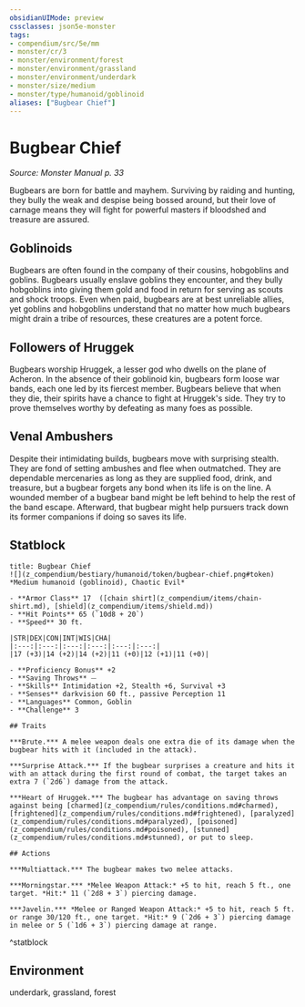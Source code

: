 ```yaml
---
obsidianUIMode: preview
cssclasses: json5e-monster
tags:
- compendium/src/5e/mm
- monster/cr/3
- monster/environment/forest
- monster/environment/grassland
- monster/environment/underdark
- monster/size/medium
- monster/type/humanoid/goblinoid
aliases: ["Bugbear Chief"]
---
```

# Bugbear Chief
*Source: Monster Manual p. 33*  

Bugbears are born for battle and mayhem. Surviving by raiding and hunting, they bully the weak and despise being bossed around, but their love of carnage means they will fight for powerful masters if bloodshed and treasure are assured.

## Goblinoids

Bugbears are often found in the company of their cousins, hobgoblins and goblins. Bugbears usually enslave goblins they encounter, and they bully hobgoblins into giving them gold and food in return for serving as scouts and shock troops. Even when paid, bugbears are at best unreliable allies, yet goblins and hobgoblins understand that no matter how much bugbears might drain a tribe of resources, these creatures are a potent force.

## Followers of Hruggek

Bugbears worship Hruggek, a lesser god who dwells on the plane of Acheron. In the absence of their goblinoid kin, bugbears form loose war bands, each one led by its fiercest member. Bugbears believe that when they die, their spirits have a chance to fight at Hruggek's side. They try to prove themselves worthy by defeating as many foes as possible.

## Venal Ambushers

Despite their intimidating builds, bugbears move with surprising stealth. They are fond of setting ambushes and flee when outmatched. They are dependable mercenaries as long as they are supplied food, drink, and treasure, but a bugbear forgets any bond when its life is on the line. A wounded member of a bugbear band might be left behind to help the rest of the band escape. Afterward, that bugbear might help pursuers track down its former companions if doing so saves its life.

## Statblock

```ad-statblock
title: Bugbear Chief
![](z_compendium/bestiary/humanoid/token/bugbear-chief.png#token)
*Medium humanoid (goblinoid), Chaotic Evil*

- **Armor Class** 17  ([chain shirt](z_compendium/items/chain-shirt.md), [shield](z_compendium/items/shield.md))
- **Hit Points** 65 (`10d8 + 20`)
- **Speed** 30 ft.

|STR|DEX|CON|INT|WIS|CHA|
|:---:|:---:|:---:|:---:|:---:|:---:|
|17 (+3)|14 (+2)|14 (+2)|11 (+0)|12 (+1)|11 (+0)|

- **Proficiency Bonus** +2
- **Saving Throws** ⏤
- **Skills** Intimidation +2, Stealth +6, Survival +3
- **Senses** darkvision 60 ft., passive Perception 11
- **Languages** Common, Goblin
- **Challenge** 3

## Traits

***Brute.*** A melee weapon deals one extra die of its damage when the bugbear hits with it (included in the attack).

***Surprise Attack.*** If the bugbear surprises a creature and hits it with an attack during the first round of combat, the target takes an extra 7 (`2d6`) damage from the attack.

***Heart of Hruggek.*** The bugbear has advantage on saving throws against being [charmed](z_compendium/rules/conditions.md#charmed), [frightened](z_compendium/rules/conditions.md#frightened), [paralyzed](z_compendium/rules/conditions.md#paralyzed), [poisoned](z_compendium/rules/conditions.md#poisoned), [stunned](z_compendium/rules/conditions.md#stunned), or put to sleep.

## Actions

***Multiattack.*** The bugbear makes two melee attacks.

***Morningstar.*** *Melee Weapon Attack:* +5 to hit, reach 5 ft., one target. *Hit:* 11 (`2d8 + 3`) piercing damage.

***Javelin.*** *Melee or Ranged Weapon Attack:* +5 to hit, reach 5 ft. or range 30/120 ft., one target. *Hit:* 9 (`2d6 + 3`) piercing damage in melee or 5 (`1d6 + 3`) piercing damage at range.
```
^statblock

## Environment

underdark, grassland, forest